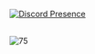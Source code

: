 [![Discord Presence](https://lanyard-profile-readme.vercel.app/api/919149387333111809)](https://discord.com/users/919149387333111809)


<br>
<img src="https://komarev.com/ghpvc/?username=archard1337&label=Visitors%20&color=0066ff" alt="75" />
</p>
